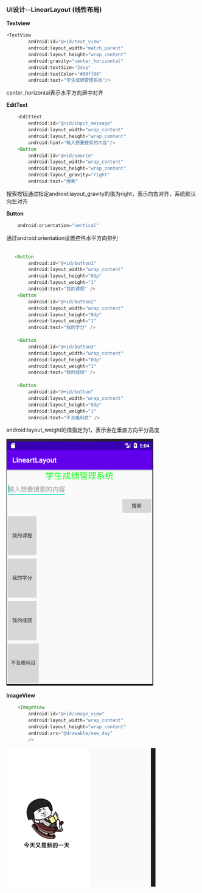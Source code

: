 ### UI设计--LinearLayout (线性布局)

**Textview**

```java
<TextView
        android:id="@+id/text_view"
        android:layout_width="match_parent"
        android:layout_height="wrap_content"
        android:gravity="center_horizontal"
        android:textSize="24sp"
        android:textColor="#00ff00"
        android:text="学生成绩管理系统"/>
```

center_horizontal表示水平方向居中对齐

**EditText**

```java
    <EditText
        android:id="@+id/input_message"
        android:layout_width="wrap_content"
        android:layout_height="wrap_content"
        android:hint="输入想要搜索的内容"/>
    <Button
        android:id="@+id/source"
        android:layout_width="wrap_content"
        android:layout_height="wrap_content"
        android:layout_gravity="right"
        android:text="搜索"
```

搜索按钮通过指定android:layout_gravity的值为right，表示向右对齐，系统默认向左对齐

**Button**

```java
    android:orientation="vertical"
```

通过android:orientation设置控件水平方向排列

```java

   <Button
        android:id="@+id/button1"
        android:layout_width="wrap_content"
        android:layout_height="0dp"
        android:layout_weight="1"
        android:text="我的课程" />
    <Button
        android:id="@+id/button2"
        android:layout_width="wrap_content"
        android:layout_height="0dp"
        android:layout_weight="1"
        android:text="我的学分" />

    <Button
        android:id="@+id/button3"
        android:layout_width="wrap_content"
        android:layout_height="0dp"
        android:layout_weight="1"
        android:text="我的成绩" />

    <Button
        android:id="@+id/button"
        android:layout_width="wrap_content"
        android:layout_height="0dp"
        android:layout_weight="1"
        android:text="不及格科目" />
```

android:layout_weight的值指定为1，表示会在垂直方向平分高度

![LinearLayout](https://github.com/PengFeisupper/2018118122_Android/blob/homework/LinearLayout/%E6%88%AA%E5%9B%BE/LinearLayout.png)

**ImageView**

```java
    <ImageView
        android:id="@+id/image_view"
        android:layout_width="wrap_content"
        android:layout_height="wrap_content"
        android:src="@drawable/new_day"
        />
```

![imageview](https://github.com/PengFeisupper/2018118122_Android/blob/homework/LinearLayout/%E6%88%AA%E5%9B%BE/imageview.png)

